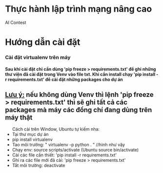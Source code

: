 # Thực hành lập trình mạng nâng cao

AI Contest

# Hướng dẫn cài đặt

<h3>Cài đặt virtualenv trên máy</h3>
<h4>Sau khi cài đặt chỉ cần dùng 'pip freeze > requirements.txt' để ghi những thư viện đã cài đặt trong Venv vào file txt. Khi cần install chạy 'pip install -r requirements.txt' để cài đặt những packages cho dự án</h4>
<h2><u>Lưu ý:</u> nếu không dùng Venv thì lệnh 'pip freeze > requirements.txt' thì sẽ ghi tất cả các packages mà máy các đồng chí đang dùng trên máy thật</h2>
<ul>
Cách cài trên Window, Ubuntu tự kiếm nha:
<li>Tại thư mục dự án</li>
<li>pip install virtualenv </li>
<li>Tao môi trường: " virtualenv -p python . " //hình như vậy</li>
<li>Chạy env: source scripts/activate (Ubuntu source bin/activate)</li>
<li>Cài các file cần thiết: 'pip install -r requirements.txt'</li>
<li>Ghi ra các file mới đã cài: 'pip freeze > requirements.txt'</li>
<li>Tắt môi trường: deactivate</li>
</ul>
